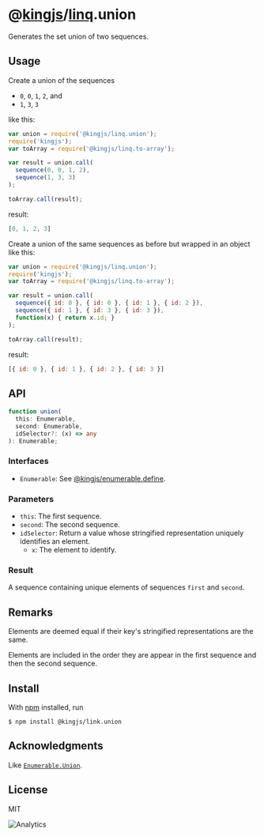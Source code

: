 # @[kingjs](https://www.npmjs.com/package/kingjs)/[linq](https://www.npmjs.com/package/@kingjs/linq).union
Generates the set union of two sequences.
## Usage
Create a union of the sequences
- `0`, `0`, `1`, `2`, and
- `1`, `3`, `3` 

like this:
```js
var union = require('@kingjs/linq.union');
require('kingjs');
var toArray = require('@kingjs/linq.to-array');

var result = union.call(
  sequence(0, 0, 1, 2),
  sequence(1, 3, 3)
);

toArray.call(result);
```
result:
```js
[0, 1, 2, 3]
```
Create a union of the same sequences as before but wrapped in an object like this:
```js
var union = require('@kingjs/linq.union');
require('kingjs');
var toArray = require('@kingjs/linq.to-array');

var result = union.call(
  sequence({ id: 0 }, { id: 0 }, { id: 1 }, { id: 2 }),
  sequence({ id: 1 }, { id: 3 }, { id: 3 }),
  function(x) { return x.id; }
);

toArray.call(result);
```
result:
```js
[{ id: 0 }, { id: 1 }, { id: 2 }, { id: 3 }]
```
## API
```ts
function union(
  this: Enumerable, 
  second: Enumerable, 
  idSelector?: (x) => any
): Enumerable;
```
### Interfaces
- `Enumerable`: See [@kingjs/enumerable.define](https://www.npmjs.com/package/@kingjs/enumerable.define).
### Parameters
- `this`: The first sequence.
- `second`: The second sequence.
- `idSelector`: Return a value whose stringified representation uniquely identifies an element.
  - `x`: The element to identify.
### Result
A sequence containing unique elements of sequences `first` and `second`.
## Remarks
Elements are deemed equal if their key's stringified representations are the same. 

Elements are included in the order they are appear in the first sequence and then the second sequence.
## Install
With [npm](https://npmjs.org/) installed, run
```
$ npm install @kingjs/link.union
```
## Acknowledgments
Like [`Enumerable.Union`](https://msdn.microsoft.com/en-us/library/bb358407(v=vs.110).aspx).
## License

MIT

![Analytics](https://analytics.kingjs.net/linq/union)